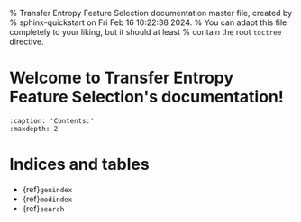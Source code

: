 % Transfer Entropy Feature Selection documentation master file, created by
% sphinx-quickstart on Fri Feb 16 10:22:38 2024.
% You can adapt this file completely to your liking, but it should at least
% contain the root `toctree` directive.

# Welcome to Transfer Entropy Feature Selection's documentation!

```{toctree}
:caption: 'Contents:'
:maxdepth: 2
```

# Indices and tables

- {ref}`genindex`
- {ref}`modindex`
- {ref}`search`

